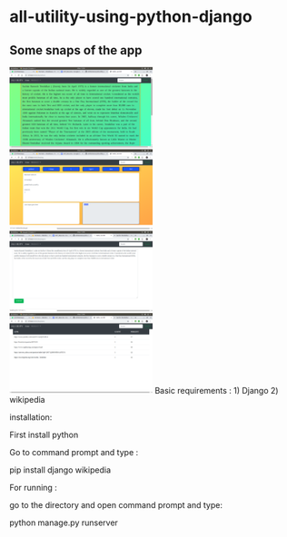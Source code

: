 # all-utility-using-python-django

<h2>Some snaps of the app</h2>
<img src="https://github.com/Abhishek-st/all-utility-using-python-django/blob/master/assets/Screenshot%20from%202020-07-27%2012-39-52.png" width="50%"/>
<img src="https://github.com/Abhishek-st/all-utility-using-python-django/blob/master/assets/Screenshot%20from%202020-07-27%2012-39-29.png" width="50%"/>
<img src="https://github.com/Abhishek-st/all-utility-using-python-django/blob/master/assets/Screenshot%20from%202020-07-27%2012-40-20.png" width="50%"/>
<img src="https://github.com/Abhishek-st/all-utility-using-python-django/blob/master/assets/Screenshot%20from%202020-07-27%2012-40-26.png" width="50%"/>
Basic requirements : 
1) Django
2) wikipedia

installation:

First install python

Go to command prompt and type :
 
pip install django wikipedia


For running : 


go to the directory and open command prompt and type:

python manage.py runserver
